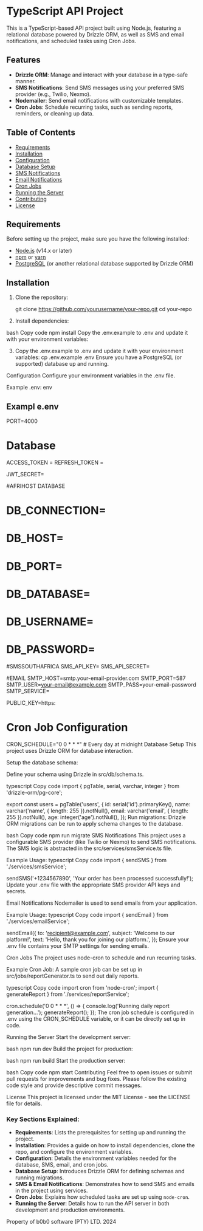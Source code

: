 # TypeScript API Project

This is a TypeScript-based API project built using Node.js, featuring a relational database powered by Drizzle ORM, as well as SMS and email notifications, and scheduled tasks using Cron Jobs.

## Features

- **Drizzle ORM**: Manage and interact with your database in a type-safe manner.
- **SMS Notifications**: Send SMS messages using your preferred SMS provider (e.g., Twilio, Nexmo).
- **Nodemailer**: Send email notifications with customizable templates.
- **Cron Jobs**: Schedule recurring tasks, such as sending reports, reminders, or cleaning up data.

## Table of Contents

- [Requirements](#requirements)
- [Installation](#installation)
- [Configuration](#configuration)
- [Database Setup](#database-setup)
- [SMS Notifications](#sms-notifications)
- [Email Notifications](#email-notifications)
- [Cron Jobs](#cron-jobs)
- [Running the Server](#running-the-server)
- [Contributing](#contributing)
- [License](#license)

## Requirements

Before setting up the project, make sure you have the following installed:

- [Node.js](https://nodejs.org/) (v14.x or later)
- [npm](https://www.npmjs.com/) or [yarn](https://yarnpkg.com/)
- [PostgreSQL](https://www.postgresql.org/) (or another relational database supported by Drizzle ORM)

## Installation

1. Clone the repository:

   git clone https://github.com/yourusername/your-repo.git
   cd your-repo
   
2. Install dependencies:

bash
Copy code
npm install
Copy the .env.example to .env and update it with your environment variables:


3. Copy the .env.example to .env and update it with your environment variables:
cp .env.example .env
Ensure you have a PostgreSQL (or supported) database up and running.

Configuration
Configure your environment variables in the .env file.

Example .env:
env
## Exampl e.env

PORT=4000
# Database

ACCESS_TOKEN = 
REFRESH_TOKEN = 


JWT_SECRET=

#AFRIHOST DATABASE
# DB_CONNECTION=
# DB_HOST=
# DB_PORT=
# DB_DATABASE=
# DB_USERNAME=
# DB_PASSWORD=

#SMSSOUTHAFRICA
SMS_API_KEY=
SMS_API_SECRET=

#EMAIL
SMTP_HOST=smtp.your-email-provider.com
SMTP_PORT=587
SMTP_USER=your-email@example.com
SMTP_PASS=your-email-password
SMTP_SERVICE= 

PUBLIC_KEY=https:

# Cron Job Configuration
CRON_SCHEDULE="0 0 * * *" # Every day at midnight
Database Setup
This project uses Drizzle ORM for database interaction.

Setup the database schema:

Define your schema using Drizzle in src/db/schema.ts.

typescript
Copy code
import { pgTable, serial, varchar, integer } from 'drizzle-orm/pg-core';

export const users = pgTable('users', {
  id: serial('id').primaryKey(),
  name: varchar('name', { length: 255 }).notNull(),
  email: varchar('email', { length: 255 }).notNull(),
  age: integer('age').notNull(),
});
Run migrations: Drizzle ORM migrations can be run to apply schema changes to the database.

bash
Copy code
npm run migrate
SMS Notifications
This project uses a configurable SMS provider (like Twilio or Nexmo) to send SMS notifications. The SMS logic is abstracted in the src/services/smsService.ts file.

Example Usage:
typescript
Copy code
import { sendSMS } from './services/smsService';

sendSMS('+1234567890', 'Your order has been processed successfully!');
Update your .env file with the appropriate SMS provider API keys and secrets.

Email Notifications
Nodemailer is used to send emails from your application.

Example Usage:
typescript
Copy code
import { sendEmail } from './services/emailService';

sendEmail({
  to: 'recipient@example.com',
  subject: 'Welcome to our platform!',
  text: 'Hello, thank you for joining our platform.',
});
Ensure your .env file contains your SMTP settings for sending emails.

Cron Jobs
The project uses node-cron to schedule and run recurring tasks.

Example Cron Job:
A sample cron job can be set up in src/jobs/reportGenerator.ts to send out daily reports.

typescript
Copy code
import cron from 'node-cron';
import { generateReport } from './services/reportService';

cron.schedule('0 0 * * *', () => {
  console.log('Running daily report generation...');
  generateReport();
});
The cron job schedule is configured in .env using the CRON_SCHEDULE variable, or it can be directly set up in code.

Running the Server
Start the development server:

bash
npm run dev
Build the project for production:

bash
npm run build
Start the production server:

bash
Copy code
npm start
Contributing
Feel free to open issues or submit pull requests for improvements and bug fixes. Please follow the existing code style and provide descriptive commit messages.

License
This project is licensed under the MIT License - see the LICENSE file for details.

### Key Sections Explained:
- **Requirements**: Lists the prerequisites for setting up and running the project.
- **Installation**: Provides a guide on how to install dependencies, clone the repo, and configure the environment variables.
- **Configuration**: Details the environment variables needed for the database, SMS, email, and cron jobs.
- **Database Setup**: Introduces Drizzle ORM for defining schemas and running migrations.
- **SMS & Email Notifications**: Demonstrates how to send SMS and emails in the project using services.
- **Cron Jobs**: Explains how scheduled tasks are set up using `node-cron`.
- **Running the Server**: Details how to run the API server in both development and production environments.

Property of b0b0 software (PTY) LTD. 2024
